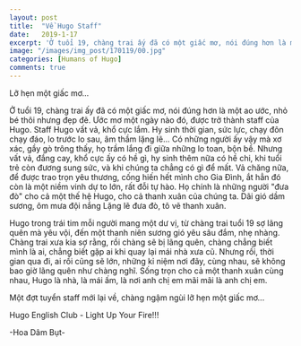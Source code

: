 ```yaml
---
layout: post
title:  "Về Hugo Staff"
date:   2019-1-17
excerpt: 'Ở tuổi 19, chàng trai ấy đã có một giấc mơ, nói đúng hơn là một ao ước, nhỏ bé thôi nhưng đẹp đẽ. Ước mơ một ngày nào đó, được trở thành staff của Hugo.'
image: "/images/img_post/170119/00.jpg"
categories: [Humans of Hugo]
comments: true
---
```


Lỡ hẹn một giấc mơ...

Ở tuổi 19, chàng trai ấy đã có một giấc mơ, nói đúng hơn là một ao ước, nhỏ bé thôi nhưng đẹp đẽ. Ước mơ một ngày nào đó, được trở thành staff của Hugo.
Staff Hugo vất vả, khổ cực lắm. Hy sinh thời gian, sức lực, chạy đôn chạy đáo, lo trước lo sau, âm thầm lặng lẽ... Có những người ấy vậy mà xơ xác, gầy gò trông thấy, họ trầm lắng đi giữa những lo toan, bộn bề. Nhưng vất vả, đắng cay, khổ cực ấy có hề gì, hy sinh thêm nữa có hề chi, khi tuổi trẻ còn đương sung sức, và khi chúng ta chẳng có gì để mất. Vả chăng nữa, để được trao trọn yêu thương, cống hiến hết mình cho Gia Đình, ắt hẳn đó còn là một niềm vinh dự to lớn, rất đỗi tự hào.
Họ chính là những người "đưa đò" cho cả một thế hệ Hugo, cho cả thanh xuân của chúng ta.
Dãi gió dầm sương, ôm mưa đội nắng
Lặng lẽ đưa đò, tô vẽ thanh xuân.

Hugo trong trái tim mỗi người mang một dư vị, từ chàng trai tuổi 19 sợ lãng quên mà yêu vội, đến một thanh niên sương gió yêu sâu đắm, nhẹ nhàng. Chàng trai xưa kia sợ rằng, rồi chàng sẽ bị lãng quên, chàng chẳng biết mình là ai, chẳng biết gặp ai khi quay lại mái nhà xưa cũ. Nhưng rồi, thời gian qua đi, ai rồi cũng sẽ lớn, những kỉ niệm nơi đây, cùng nhau, sẽ không bao giờ lãng quên như chàng nghĩ. Sống trọn cho cả một thanh xuân cùng nhau, Hugo là nhà, là mái ấm, là nơi anh chị em mãi mãi là anh chị em.

Một đợt tuyển staff mới lại về, chàng ngậm ngùi lỡ hẹn một giấc mơ...


Hugo English Club - Light Up Your Fire!!!

-Hoa Dâm Bụt-

